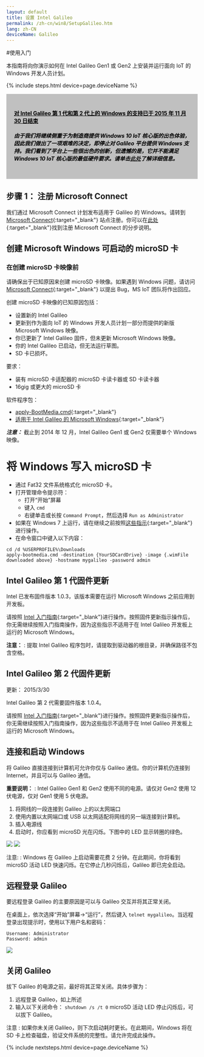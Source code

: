 ```yaml
---
layout: default
title: 设置 Intel Galileo
permalink: /zh-cn/win8/SetupGalileo.htm
lang: zh-CN
deviceName: Galileo
---
```


#使用入门

本指南将向你演示如何在 Intel Galileo Gen1 或 Gen2 上安装并运行面向 IoT 的 Windows 开发人员计划。

{% include steps.html device=page.deviceName %}

<div style="background-color:Silver; color:black; padding:20px;">
	<h4><u>对 Intel Galileo 第 1 代和第 2 代上的 Windows 的支持已于 2015 年 11 月 30 日结束</u></h4>
	<p><h5>由于我们将继续侧重于为制造商提供 Windows 10 IoT 核心版的出色体验，因此我们做出了一项艰难的决定，即停止对 Galileo 平台提供 Windows 支持。我们看到了平台上一些很出色的创新，但遗憾的是，它并不能满足 Windows 10 IoT 核心版的最低硬件要求。请单击<a href="http://go.microsoft.com/fwlink/?LinkId=690091" target="_blank">此处</a>了解详细信息。</h5></p>	
</div>

## 步骤 1： 注册 Microsoft Connect
我们通过 Microsoft Connect 计划发布适用于 Galileo 的 Windows。请转到 [Microsoft Connect](https://connect.microsoft.com/windowsembeddediot/SelfNomination.aspx?ProgramID=8558){:target="_blank"} 站点注册。你可以在[此处]({{site.baseurl}}/{{page.lang}}/SigninMSConnect.htm){:target="_blank"}找到注册 Microsoft Connect 的分步说明。

## 创建 Microsoft Windows 可启动的 microSD 卡

### 在创建 microSD 卡映像前
请确保出于已知原因来创建 microSD 卡映像。如果遇到 Windows 问题，请访问 [Microsoft Connect](http://connect.microsoft.com/windowsembeddediot/SelfNomination.aspx?ProgramID=8558){:target="_blank"} 以提出 Bug，MS IoT 团队将作出回应。

创建 microSD 卡映像的已知原因包括：

* 设置新的 Intel Galileo
* 更新到作为面向 IoT 的 Windows 开发人员计划一部分而提供的新版 Microsoft Windows 映像。
* 你已更新了 Intel Galileo 固件，但未更新 Microsoft Windows 映像。
* 你的 Intel Galileo 已启动，但无法运行草图。
* SD 卡已损坏。


要求：

* 装有 microSD 卡适配器的 microSD 卡读卡器或 SD 卡读卡器
* 16gig 或更大的 microSD 卡

软件程序包：

* [apply-BootMedia.cmd](http://go.microsoft.com/fwlink/?LinkID=403796){:target="_blank"}
* [适用于 Intel Galileo 的 Microsoft Windows](http://go.microsoft.com/fwlink/?LinkID=513083&clcid=0x409){:target="_blank"}

***注意：*** 截止到 2014 年 12 月，Intel Galileo Gen1 或 Gen2 仅需要单个 Windows 映像。

# 将 Windows 写入 microSD 卡

* 通过 Fat32 文件系统格式化 microSD 卡。
* 打开管理命令提示符：
  * 打开“开始”屏幕
  * 键入 `cmd`
  * 右键单击或长按 `Command Prompt`，然后选择 `Run as Administrator`
* 如果在 Windows 7 上运行，请在继续之前按照[这些指示](ImageOnWin7.htm){:target="_blank"}进行操作。
* 在命令窗口中键入以下内容：

~~~
cd /d %USERPROFILE%\Downloads
apply-bootmedia.cmd -destination {YourSDCardDrive} -image {.wimFile downloaded above} -hostname mygalileo -password admin
~~~


## Intel Galileo 第 1 代固件更新
Intel 已发布固件版本 1.0.3，该版本需要在运行 Microsoft Windows 之前应用到开发板。

请按照 [Intel 入门指南](https://communities.intel.com/docs/DOC-22796){:target="_blank"}进行操作。按照固件更新指示操作后，你无需继续按照入门指南操作，因为这些指示不适用于在 Intel Galileo 开发板上运行的 Microsoft Windows。

**注意：**
: 提取 Intel Galileo 程序包时，请提取到驱动器的根目录，并确保路径不包含空格。

## Intel Galileo 第 2 代固件更新
<p><span class="label label-default">更新： 2015/3/30</span></p>
Intel Galileo 第 2 代需要固件版本 1.0.4。

请按照 [Intel 入门指南](https://software.intel.com/zh-cn/articles/getting-started-with-the-intel-galileo-board-on-windows#terminal){:target="_blank"}进行操作。按照固件更新指示操作后，你无需继续按照入门指南操作，因为这些指示不适用于在 Intel Galileo 开发板上运行的 Microsoft Windows。

## 连接和启动 Windows
将 Galileo 直接连接到计算机可允许你仅与 Galileo 通信。你的计算机仍连接到 Internet，并且可以与 Galileo 通信。

**重要说明：**
: Intel Galileo Gen1 和 Gen2 使用不同的电源。请仅对 Gen2 使用 12 伏电源，仅对 Gen1 使用 5 伏电源。


1. 将网线的一段连接到 Galileo 上的以太网端口
1. 使用内置以太网端口或 USB 以太网适配将网线的另一端连接到计算机。
1. 插入电源线
1. 启动时，你应看到 microSD 光在闪烁。下图中的 LED 显示转圈的绿色。

<!--![](/Resources/images/SDLed.png)-->
<img class="device-images" src="{{site.baseurl}}/Resources/images/SDLed.png">

<!--![](/Resources/images/IntelGalileoGen2.jpg)-->
<img class="device-images" src="{{site.baseurl}}/Resources/images/IntelGalileoGen2.jpg">

注意:
: Windows 在 Galileo 上启动需要花费 2 分钟。在此期间，你将看到 microSD 活动 LED 快速闪烁。在它停止几秒闪烁后，Galileo 即已完全启动。

## 远程登录 Galileo
要远程登录 Galileo 的主要原因是可以与 Galileo 交互并将其正常关闭。

在桌面上，依次选择“开始”屏幕-\>“运行”，然后键入 ```telnet mygalileo```。当远程登录出现提示时，使用以下用户名和密码：

~~~
Username: Administrator
Password: admin
~~~

<!--![](/Resources/images/TelnetLogin.png)-->
<img class="device-images" src="{{site.baseurl}}/Resources/images/TelnetLogin.png">

## 关闭 Galileo
拔下 Galileo 的电源之前，最好将其正常关闭。具体步骤为：

1. 远程登录 Galileo，如上所述
1. 输入以下关闭命令： ```shutdown /s /t 0``` microSD 活动 LED 停止闪烁后，可以拔下 Galileo。

注意
: 如果你未关闭 Galileo，则下次启动耗时更长。在此期间，Windows 将在 SD 卡上检查磁盘，验证文件系统的完整性。请允许完成此操作。

{% include nextsteps.html device=page.deviceName %}
